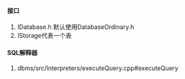 #### 接口
1. IDatabase.h
默认使用DatabaseOrdinary.h
2. IStorage代表一个表



#### SQL解释器
1. dbms/src/Interpreters/executeQuery.cpp#executeQuery
